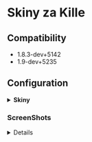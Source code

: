 # Skiny za Kille

## Compatibility
- 1.8.3-dev+5142
- 1.9-dev+5235

## Configuration

<details>
  <summary><b>Skiny</b></summary>

```
new const kosy[][][] =
{
//      {"cena - kille", "nazwa kosy (najlepiej aby nie byla za dluga)", "sciezka do kosy"}
//      Jezeli wpisze sie cene 1 to skin bedzie dla VIP
	{"0", "Podstawowa Kosa", "models/v_knife.mdl"},												
        {"150", "Kosa 1", "models/AmxxProPL/noz/v_knife_1.mdl"},
	{"200", "Kosa 2", "models/AmxxProPL/noz/v_knife_2.mdl"},
	{"1", "Kosa 3", "models/AmxxProPL/noz/v_knife_3.mdl"}
}
new const awpki[][][] =
{
//      {"cena - kille", "nazwa awp (najlepiej aby nie byla za dluga)", "sciezka do awp"}
//      Jezeli wpisze sie cene 1 to skin bedzie dla VIP
	{"0", "Podstawowa AWP", "models/v_awp.mdl"},												
        {"150", "AWP 1", "models/AmxxProPL/awp/v_awp_1.mdl"},
	{"200", "AWP 2", "models/AmxxProPL/awp/v_awp_2.mdl"},
	{"1", "AWP 3", "models/AmxxProPL/awp/v_awp_3.mdl"}
}

```
</details>

### ScreenShots

<details>
- Główne menu skinów:
<img src="https://github.com/N1K1Cz/Skiny-za-Kille/blob/main/png/skiny_menu.png"></img>
- Przykładowe menu ze skinami awp:
<img src="https://github.com/N1K1Cz/Skiny-za-Kille/blob/main/png/skiny_awp.png"></img>
- Przykładowe menu ze skinami kosy:
<img src="https://github.com/N1K1Cz/Skiny-za-Kille/blob/main/png/skiny_kosa.png"></img>
- Wiadomość gdy skin się ustawił:
<img src="https://github.com/N1K1Cz/Skiny-za-Kille/blob/main/png/ustawienie_skina.png.png"></img>
- Wiadomość gdy nie posiadamy odpowiedniej ilości killi:
<img src="https://github.com/N1K1Cz/Skiny-za-Kille/blob/main/png/blad_ustawienia.png"></img>
</details>
